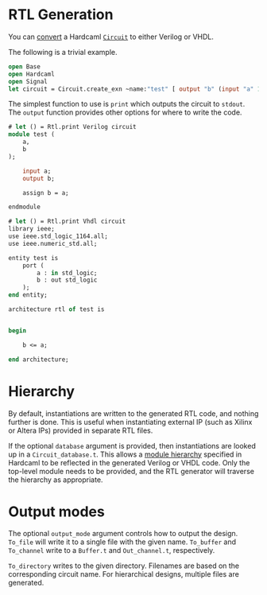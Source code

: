 # RTL Generation

<!--
```ocaml
# Hardcaml.Caller_id.set_mode Disabled
- : unit = ()
```
-->

You can [convert](https://ocaml.org/p/hardcaml/latest/doc/Hardcaml/Rtl/index.html)
a Hardcaml [`Circuit`](https://ocaml.org/p/hardcaml/latest/doc/Hardcaml/Circuit/index.html)
to either Verilog or VHDL.

The following is a trivial example.

```ocaml
open Base
open Hardcaml
open Signal
let circuit = Circuit.create_exn ~name:"test" [ output "b" (input "a" 1) ]
```

The simplest function to use is `print` which outputs the circuit to
`stdout`. The `output` function provides other options for where to
write the code.

```ocaml
# let () = Rtl.print Verilog circuit
module test (
    a,
    b
);

    input a;
    output b;

    assign b = a;

endmodule
```

```ocaml
# let () = Rtl.print Vhdl circuit
library ieee;
use ieee.std_logic_1164.all;
use ieee.numeric_std.all;

entity test is
    port (
        a : in std_logic;
        b : out std_logic
    );
end entity;

architecture rtl of test is


begin

    b <= a;

end architecture;
```

# Hierarchy

By default, instantiations are written to the generated RTL code, and
nothing further is done. This is useful when instantiating external IP
(such as Xilinx or Altera IPs) provided in separate RTL files.

If the optional `database` argument is provided, then instantiations
are looked up in a `Circuit_database.t`. This allows a
[module hierarchy](module_hierarchy.md) specified in Hardcaml to
be reflected in the generated Verilog or VHDL code. Only the top-level
module needs to be provided, and the RTL generator will traverse the
hierarchy as appropriate.

# Output modes

The optional `output_mode` argument controls how to output the design.
`To_file` will write it to a single file with the given name.
`To_buffer` and `To_channel` write to a `Buffer.t` and `Out_channel.t`,
respectively.

`To_directory` writes to the given directory. Filenames are based on
the corresponding circuit name. For hierarchical designs, multiple
files are generated.
